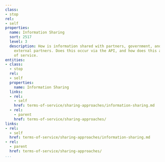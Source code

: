 ```yaml
---
class:
- stop
rel:
- self
properties:
  name: Information Sharing
  sort: 2517
  level: 3
  description: How is information shared with partners, government, and any potentially
    external partners. Does this occur via the API, and how does this affect terms
    of service.
entities:
- class:
  - stop
  rel:
  - self
  properties:
    name: Information Sharing
  links:
  - rel:
    - self
    href: terms-of-service/sharing-approaches/information-sharing.md
  - rel:
    - parent
    href: terms-of-service/sharing-approaches/
links:
- rel:
  - self
  href: terms-of-service/sharing-approaches/information-sharing.md
- rel:
  - parent
  href: terms-of-service/sharing-approaches/
...
```

